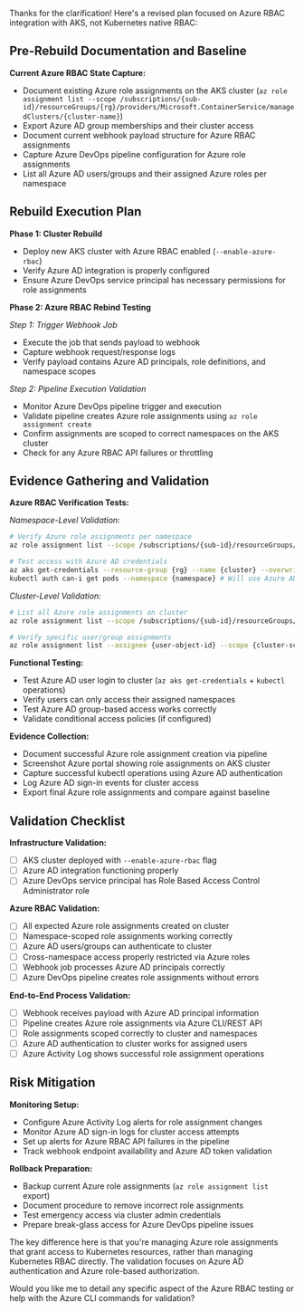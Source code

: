 Thanks for the clarification! Here's a revised plan focused on Azure RBAC integration with AKS, not Kubernetes native RBAC:

## Pre-Rebuild Documentation and Baseline

**Current Azure RBAC State Capture:**
- Document existing Azure role assignments on the AKS cluster (`az role assignment list --scope /subscriptions/{sub-id}/resourceGroups/{rg}/providers/Microsoft.ContainerService/managedClusters/{cluster-name}`)
- Export Azure AD group memberships and their cluster access
- Document current webhook payload structure for Azure RBAC assignments
- Capture Azure DevOps pipeline configuration for Azure role assignments
- List all Azure AD users/groups and their assigned Azure roles per namespace

## Rebuild Execution Plan

**Phase 1: Cluster Rebuild**
- Deploy new AKS cluster with Azure RBAC enabled (`--enable-azure-rbac`)
- Verify Azure AD integration is properly configured
- Ensure Azure DevOps service principal has necessary permissions for role assignments

**Phase 2: Azure RBAC Rebind Testing**

*Step 1: Trigger Webhook Job*
- Execute the job that sends payload to webhook
- Capture webhook request/response logs
- Verify payload contains Azure AD principals, role definitions, and namespace scopes

*Step 2: Pipeline Execution Validation*
- Monitor Azure DevOps pipeline trigger and execution
- Validate pipeline creates Azure role assignments using `az role assignment create`
- Confirm assignments are scoped to correct namespaces on the AKS cluster
- Check for any Azure RBAC API failures or throttling

## Evidence Gathering and Validation

**Azure RBAC Verification Tests:**

*Namespace-Level Validation:*
```bash
# Verify Azure role assignments per namespace
az role assignment list --scope /subscriptions/{sub-id}/resourceGroups/{rg}/providers/Microsoft.ContainerService/managedClusters/{cluster-name}/namespaces/{namespace}

# Test access with Azure AD credentials
az aks get-credentials --resource-group {rg} --name {cluster} --overwrite-existing
kubectl auth can-i get pods --namespace {namespace} # Will use Azure AD token
```

*Cluster-Level Validation:*
```bash
# List all Azure role assignments on cluster
az role assignment list --scope /subscriptions/{sub-id}/resourceGroups/{rg}/providers/Microsoft.ContainerService/managedClusters/{cluster-name} --output table

# Verify specific user/group assignments
az role assignment list --assignee {user-object-id} --scope {cluster-scope}
```

**Functional Testing:**
- Test Azure AD user login to cluster (`az aks get-credentials` + `kubectl` operations)
- Verify users can only access their assigned namespaces
- Test Azure AD group-based access works correctly
- Validate conditional access policies (if configured)

**Evidence Collection:**
- Document successful Azure role assignment creation via pipeline
- Screenshot Azure portal showing role assignments on AKS cluster
- Capture successful kubectl operations using Azure AD authentication
- Log Azure AD sign-in events for cluster access
- Export final Azure role assignments and compare against baseline

## Validation Checklist

**Infrastructure Validation:**
- [ ] AKS cluster deployed with `--enable-azure-rbac` flag
- [ ] Azure AD integration functioning properly
- [ ] Azure DevOps service principal has Role Based Access Control Administrator role

**Azure RBAC Validation:**
- [ ] All expected Azure role assignments created on cluster
- [ ] Namespace-scoped role assignments working correctly
- [ ] Azure AD users/groups can authenticate to cluster
- [ ] Cross-namespace access properly restricted via Azure roles
- [ ] Webhook job processes Azure AD principals correctly
- [ ] Azure DevOps pipeline creates role assignments without errors

**End-to-End Process Validation:**
- [ ] Webhook receives payload with Azure AD principal information
- [ ] Pipeline creates Azure role assignments via Azure CLI/REST API
- [ ] Role assignments scoped correctly to cluster and namespaces
- [ ] Azure AD authentication to cluster works for assigned users
- [ ] Azure Activity Log shows successful role assignment operations

## Risk Mitigation

**Monitoring Setup:**
- Configure Azure Activity Log alerts for role assignment changes
- Monitor Azure AD sign-in logs for cluster access attempts
- Set up alerts for Azure RBAC API failures in the pipeline
- Track webhook endpoint availability and Azure AD token validation

**Rollback Preparation:**
- Backup current Azure role assignments (`az role assignment list` export)
- Document procedure to remove incorrect role assignments
- Test emergency access via cluster admin credentials
- Prepare break-glass access for Azure DevOps pipeline issues

The key difference here is that you're managing Azure role assignments that grant access to Kubernetes resources, rather than managing Kubernetes RBAC directly. The validation focuses on Azure AD authentication and Azure role-based authorization.

Would you like me to detail any specific aspect of the Azure RBAC testing or help with the Azure CLI commands for validation?